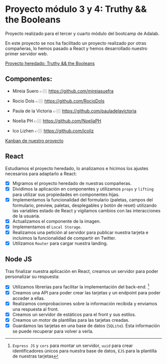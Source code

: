 # Proyecto módulo 3 y 4: Truthy && the Booleans

Proyecto realizado para el tercer y cuarto módulo del bootcamp de Adalab.

En este proyecto se nos ha facilitado un proyecto realizado por otras compañeras, lo hemos pasado a React y hemos desarrollado nuestro primer servidor web.

[Proyecto heredado: Truthy && the Booleans](http://beta.adalab.es/project-promo-o-module-2-team-2/)

## Componentes:

- Mireia Suero 👉🏼 https://github.com/mireiasuefra

- Rocio Dols 👉🏼 https://github.com/RocioDols

- Paula de la Victoria 👉🏼 https://github.com/pauladelavictoria

- Noelia PH 👉🏼 https://github.com/NoeliaPH

- Ico Lizhen 👉🏼 https://github.com/icoliz

[Kanban de nuestro proyecto](https://github.com/Adalab/Adalab-project-promo-o-module-4-team-8/projects/1)

## React

Estudiamos el proyecto heredado, lo analizamos e hicimos los ajustes necesarios para adaptarlo a React:

- [x] Migramos el proyecto heredado de nuestras compañeras.
- [x] Dividimos la aplicación en componentes y utilizamos `props` y `lifting` para utilizar sus propiedades en componentes hijas.
- [x] Implementamos la funcionalidad del formulario (paletas, campos del formulario, preview, paletas, desplegables y botón de reset) utilizando las variables estado de React y vigilamos cambios con las interacciones de la usuaria.
- [x] Actualizamos el componente de la imagen.
- [x] Implementamos el `Local Storage`.
- [x] Realizamos una petición al servidor para publicar nuestra tarjeta e incluimos la funcionalidad de compartir en Twitter.
- [x] Utilizamos `Router` para cargar nuestra landing.

## Node JS

Tras finalizar nuestra aplicación en React, creamos un servidor para poder personalizar su respuesta:

- [x] Utilizamos librerías para facilitar la implementación del back-end. [^1]
- [x] Creamos una API para poder crear las tarjetas y un endpoint para poder acceder a ellas.
- [x] Realizamos comprobaciones sobre la información recibida y enviamos una respuesta al front.
- [x] Creamos un servidor de estáticos para el front y sus estilos.
- [x] Creamos un motor de plantillas para las tarjetas creadas.
- [x] Guardamos las tarjetas en una base de datos (`SQLite`). Esta información se puede recuperar para volver a verla.

[^1]: `Express JS` y `cors` para montar un servidor, `uuid` para crear identificadores únicos para nuestra base de datos, `EJS` para la plantilla de nuestras tarjetas
